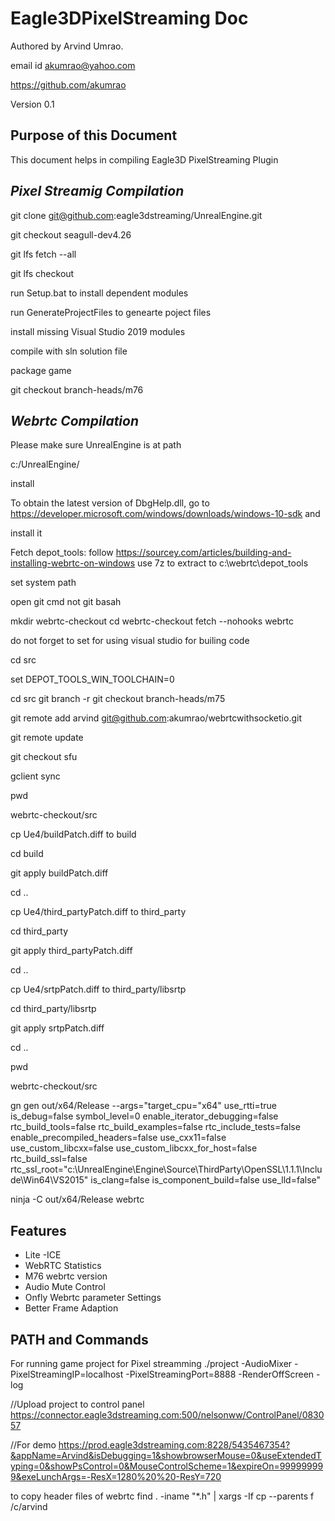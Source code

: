 # Eagle3DPixelStreaming Doc

Authored by Arvind Umrao.

email id akumrao@yahoo.com

https://github.com/akumrao


Version 0.1

## Purpose of this Document
This document helps in compiling Eagle3D PixelStreaming Plugin


## _Pixel Streamig Compilation_

git clone git@github.com:eagle3dstreaming/UnrealEngine.git

git checkout seagull-dev4.26

git lfs fetch --all

git lfs checkout 


run Setup.bat  to install dependent modules

run GenerateProjectFiles to genearte poject files

install missing Visual Studio 2019 modules 


compile with sln solution file

package game

 git checkout branch-heads/m76


## _Webrtc Compilation_

Please make sure UnrealEngine is at path

c:/UnrealEngine/

install 

To obtain the latest version of DbgHelp.dll, go to https://developer.microsoft.com/windows/downloads/windows-10-sdk and

install it

Fetch depot_tools: follow https://sourcey.com/articles/building-and-installing-webrtc-on-windows use 7z to extract to c:\webrtc\depot_tools


set system path

open git cmd not git basah

mkdir webrtc-checkout  cd webrtc-checkout fetch --nohooks webrtc

do not forget to set for using visual studio for builing code


cd src

set DEPOT_TOOLS_WIN_TOOLCHAIN=0

cd src git branch -r git checkout branch-heads/m75

git remote add arvind git@github.com:akumrao/webrtcwithsocketio.git

git remote update

git checkout sfu

gclient sync


pwd

webrtc-checkout/src

cp Ue4/buildPatch.diff to build

cd build 

git apply buildPatch.diff


cd ..

cp Ue4/third_partyPatch.diff to third_party

cd third_party

git apply third_partyPatch.diff

cd ..

cp Ue4/srtpPatch.diff to third_party/libsrtp

cd third_party/libsrtp

git apply srtpPatch.diff

cd ..

pwd

webrtc-checkout/src


gn gen out/x64/Release  --args="target_cpu=\"x64\" use_rtti=true is_debug=false symbol_level=0 enable_iterator_debugging=false rtc_build_tools=false rtc_build_examples=false rtc_include_tests=false enable_precompiled_headers=false use_cxx11=false use_custom_libcxx=false use_custom_libcxx_for_host=false rtc_build_ssl=false rtc_ssl_root=\"c:\UnrealEngine\Engine\Source\ThirdParty\OpenSSL\1.1.1\Include\Win64\VS2015\" is_clang=false is_component_build=false use_lld=false"


ninja -C out/x64/Release webrtc


## Features
- Lite -ICE
- WebRTC Statistics 
- M76 webrtc version
- Audio Mute Control
- Onfly Webrtc parameter Settings
- Better Frame Adaption 



## PATH and Commands
For running game project for Pixel streamming
./project -AudioMixer -PixelStreamingIP=localhost -PixelStreamingPort=8888 -RenderOffScreen -log

//Upload project to control panel 
https://connector.eagle3dstreaming.com:500/nelsonww/ControlPanel/083057





//For demo
https://prod.eagle3dstreaming.com:8228/5435467354?&appName=Arvind&isDebugging=1&showbrowserMouse=0&useExtendedTyping=0&showPsControl=0&MouseControlScheme=1&expireOn=999999999&exeLunchArgs=-ResX=1280%20%20-ResY=720


to copy header files of webrtc
find . -iname "*.h" | xargs -If cp --parents f /c/arvind


